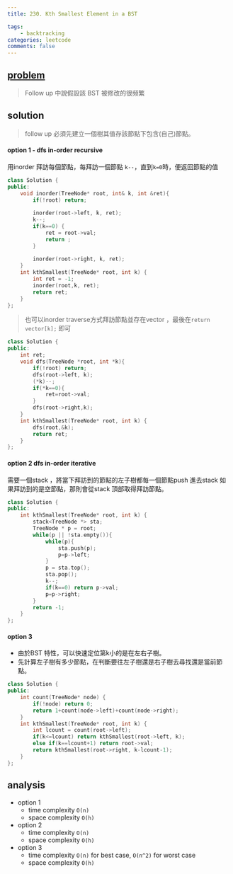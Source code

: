 ```yaml
---
title: 230. Kth Smallest Element in a BST

tags:  
    - backtracking
categories: leetcode
comments: false
---
```



## [problem](https://leetcode.com/problems/kth-smallest-element-in-a-bst/)

> Follow up 中說假設該 BST 被修改的很频繁

## solution

> follow up 必須先建立一個樹其值存該節點下包含(自己)節點。
#### option 1 - dfs in-order recursive
用inorder 拜訪每個節點，每拜訪一個節點 `k--`，直到`k=0`時，便返回節點的值

```c++
class Solution {
public:
    void inorder(TreeNode* root, int& k, int &ret){
        if(!root) return;
        
        inorder(root->left, k, ret);
        k--;
        if(k==0) {
            ret = root->val;
            return ;
        }
        
        inorder(root->right, k, ret);
    }
    int kthSmallest(TreeNode* root, int k) {
        int ret = -1;
        inorder(root,k, ret);
        return ret;
    }
};
```
> 也可以inorder traverse方式拜訪節點並存在vector ，最後在`return vector[k];` 即可

```c++
class Solution {
public:
    int ret;
    void dfs(TreeNode *root, int *k){
        if(!root) return;
        dfs(root->left, k);
        (*k)--;
        if(*k==0){
            ret=root->val;
        }
        dfs(root->right,k);
    }
    int kthSmallest(TreeNode* root, int k) {
        dfs(root,&k);
        return ret;
    }
};
```
#### option 2 dfs in-order iterative
需要一個stack ，將當下拜訪到的節點的左子樹都每一個節點push 進去stack
如果拜訪到的是空節點，那則會從stack 頂部取得拜訪節點。


```c++
class Solution {
public:
    int kthSmallest(TreeNode* root, int k) {
        stack<TreeNode *> sta;
        TreeNode * p = root;
        while(p || !sta.empty()){
            while(p){
                sta.push(p);
                p=p->left;
            }
            p = sta.top();
            sta.pop();
            k--;
            if(k==0) return p->val;
            p=p->right;
        }
        return -1;
    }
};
```

#### option 3 
- 由於BST 特性，可以快速定位第k小的是在左右子樹。
- 先計算左子樹有多少節點，在判斷要往左子樹還是右子樹去尋找還是當前節點。

```c++
class Solution {
public:
    int count(TreeNode* node) {
        if(!node) return 0;
        return 1+count(node->left)+count(node->right);
    }
    int kthSmallest(TreeNode* root, int k) {
        int lcount = count(root->left);
        if(k<=lcount) return kthSmallest(root->left, k);
        else if(k==lcount+1) return root->val;
        return kthSmallest(root->right, k-lcount-1);
    }
};
```
## analysis
- option 1
    - time complexity `O(n)` 
    - space complexity `O(h)`
- option 2
    - time complexity `O(n)` 
    - space complexity `O(h)`
- option 3
    - time complexity `O(n)` for best case, `O(n^2)` for worst case
    - space complexity `O(h)`